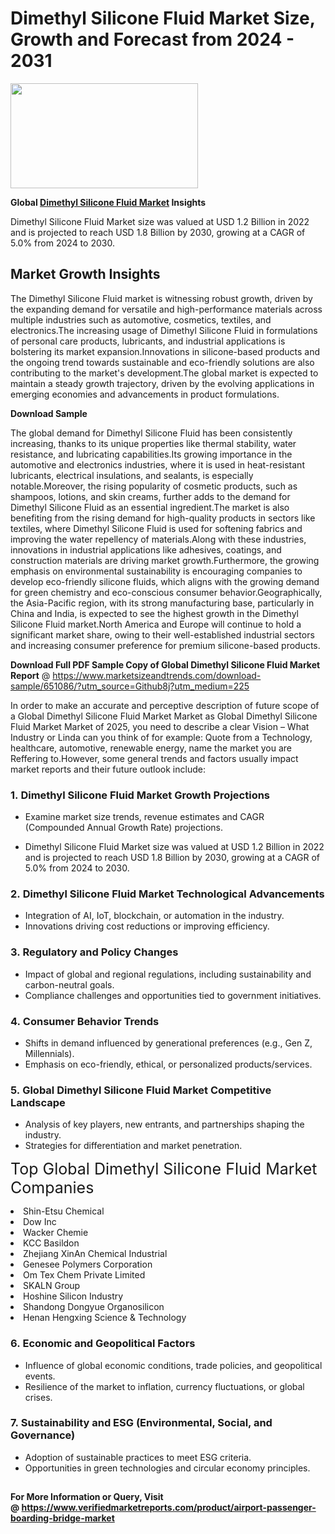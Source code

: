 <H1>Dimethyl Silicone Fluid Market Size, Growth and Forecast from 2024 - 2031</H1><img class="aligncenter size-medium wp-image-584254" src="https://thirdeyenews.in/wp-content/uploads/2024/09/Global-Market-Research-300x168.jpeg" alt="" width="300" height="168" /><p><strong>Global&nbsp;<a href="https://www.marketsizeandtrends.com/download-sample/651086/?utm_source=Github8j?utm_medium=225">Dimethyl Silicone Fluid Market</a> Insights</strong></p><p>Dimethyl Silicone Fluid Market size was valued at USD 1.2 Billion in 2022 and is projected to reach USD 1.8 Billion by 2030, growing at a CAGR of 5.0% from 2024 to 2030.</p><p><h2>Market Growth Insights</h2> <p>The Dimethyl Silicone Fluid market is witnessing robust growth, driven by the expanding demand for versatile and high-performance materials across multiple industries such as automotive, cosmetics, textiles, and electronics.The increasing usage of Dimethyl Silicone Fluid in formulations of personal care products, lubricants, and industrial applications is bolstering its market expansion.Innovations in silicone-based products and the ongoing trend towards sustainable and eco-friendly solutions are also contributing to the market's development.The global market is expected to maintain a steady growth trajectory, driven by the evolving applications in emerging economies and advancements in product formulations.</p> <p><strong>Download Sample</strong></p> <p>The global demand for Dimethyl Silicone Fluid has been consistently increasing, thanks to its unique properties like thermal stability, water resistance, and lubricating capabilities.Its growing importance in the automotive and electronics industries, where it is used in heat-resistant lubricants, electrical insulations, and sealants, is especially notable.Moreover, the rising popularity of cosmetic products, such as shampoos, lotions, and skin creams, further adds to the demand for Dimethyl Silicone Fluid as an essential ingredient.The market is also benefiting from the rising demand for high-quality products in sectors like textiles, where Dimethyl Silicone Fluid is used for softening fabrics and improving the water repellency of materials.Along with these industries, innovations in industrial applications like adhesives, coatings, and construction materials are driving market growth.Furthermore, the growing emphasis on environmental sustainability is encouraging companies to develop eco-friendly silicone fluids, which aligns with the growing demand for green chemistry and eco-conscious consumer behavior.Geographically, the Asia-Pacific region, with its strong manufacturing base, particularly in China and India, is expected to see the highest growth in the Dimethyl Silicone Fluid market.North America and Europe will continue to hold a significant market share, owing to their well-established industrial sectors and increasing consumer preference for premium silicone-based products.</p> <p><span class=""><strong>Download Full PDF Sample Copy of Global Dimethyl Silicone Fluid Market Report</strong> @ <a href="https://www.marketsizeandtrends.com/download-sample/651086/?utm_source=Github8j?utm_medium=225" target="_blank">https://www.marketsizeandtrends.com/download-sample/651086/?utm_source=Github8j?utm_medium=225</a></span></p><p>In order to make an accurate and perceptive description of future scope of a Global&nbsp;Dimethyl Silicone Fluid Market Market as Global&nbsp;Dimethyl Silicone Fluid Market Market of 2025, you need to describe a clear Vision &ndash; What Industry or Linda can you think of for example: Quote from a Technology, healthcare, automotive, renewable energy, name the market you are Reffering to.However, some general trends and factors usually impact market reports and their future outlook include:</p><h3>1.&nbsp;<strong>Dimethyl Silicone Fluid Market Growth Projections</strong></h3><ul><li>Examine market size trends, revenue estimates and CAGR (Compounded Annual Growth Rate) projections.</li><li><p>Dimethyl Silicone Fluid Market size was valued at USD 1.2 Billion in 2022 and is projected to reach USD 1.8 Billion by 2030, growing at a CAGR of 5.0% from 2024 to 2030.</p></li></ul><h3>2.&nbsp;<strong>Dimethyl Silicone Fluid Market Technological Advancements</strong></h3><ul><li>Integration of AI, IoT, blockchain, or automation in the industry.</li><li>Innovations driving cost reductions or improving efficiency.</li></ul><h3>3.&nbsp;<strong>Regulatory and Policy Changes</strong></h3><ul><li>Impact of global and regional regulations, including sustainability and carbon-neutral goals.</li><li>Compliance challenges and opportunities tied to government initiatives.</li></ul><h3>4.&nbsp;<strong>Consumer Behavior Trends</strong></h3><ul><li>Shifts in demand influenced by generational preferences (e.g., Gen Z, Millennials).</li><li>Emphasis on eco-friendly, ethical, or personalized products/services.</li></ul><h3>5.&nbsp;<strong>Global Dimethyl Silicone Fluid Market Competitive Landscape</strong></h3><ul><li>Analysis of key players, new entrants, and partnerships shaping the industry.</li><li>Strategies for differentiation and market penetration.</li></ul><p data-pm-slice="1 1 []"><span style="color: inherit; font-family: inherit; font-size: 25px;">Top Global Dimethyl Silicone Fluid Market Companies</span></p><div class="" data-test-id=""><p><li>Shin-Etsu Chemical</li><li> Dow Inc</li><li> Wacker Chemie</li><li> KCC Basildon</li><li> Zhejiang XinAn Chemical Industrial</li><li> Genesee Polymers Corporation</li><li> Om Tex Chem Private Limited</li><li> SKALN Group</li><li> Hoshine Silicon Industry</li><li> Shandong Dongyue Organosilicon</li><li> Henan Hengxing Science & Technology</li></p></div><h3>6.&nbsp;<strong>Economic and Geopolitical Factors</strong></h3><ul><li>Influence of global economic conditions, trade policies, and geopolitical events.</li><li>Resilience of the market to inflation, currency fluctuations, or global crises.</li></ul><h3>7.&nbsp;<strong>Sustainability and ESG (Environmental, Social, and Governance)</strong></h3><ul><li>Adoption of sustainable practices to meet ESG criteria.</li><li>Opportunities in green technologies and circular economy principles.</li></ul><h2><strong style="font-size: 14px;">For More Information or Query, Visit @&nbsp;</strong><a style="background-color: #ffffff; font-size: 14px;" href="https://www.marketsizeandtrends.com/report/dimethyl-silicone-fluid-market/" target="_blank">https://www.verifiedmarketreports.com/product/airport-passenger-boarding-bridge-market</a></h2>